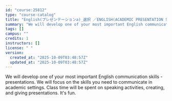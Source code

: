 ```yaml
---
id: "course:25812"
type: "course-catalog"
title: "English(プレゼンテーションa)_選択 ／ENGLISH(ACADEMIC PRESENTATION STRATEGIES A)"
summary: "We will develop one of your most important English communication skills - presentations. We will focus on the skills you…"
tags: []
campus: ""
credits: 1
instructors: []
license: " "
version:
  created_at: "2025-10-09T03:48:57Z"
  updated_at: "2025-10-09T03:48:57Z"
---
```


We will develop one of your most important English communication skills - presentations. We will focus on the skills you need to communicate in academic settings. Class time will be spent on speaking activities, creating, and giving presentations. It's fun.
